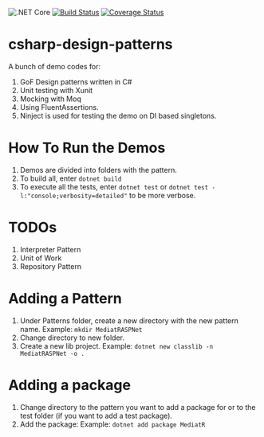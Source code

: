 ![.NET Core](https://github.com/deanagan/csharp-design-patterns/workflows/.NET%20Core/badge.svg)   [![Build Status](https://travis-ci.com/deanagan/csharp-design-patterns.svg?branch=master)](https://travis-ci.com/github/deanagan/csharp-design-patterns)   [![Coverage Status](https://coveralls.io/repos/github/deanagan/csharp-design-patterns/badge.svg?branch=master)](https://coveralls.io/github/deanagan/csharp-design-patterns?branch=master)

# csharp-design-patterns
A bunch of demo codes for:
1. GoF Design patterns written in C#
2. Unit testing with Xunit
3. Mocking with Moq
4. Using FluentAssertions.
5. Ninject is used for testing the demo on DI based singletons.

# How To Run the Demos
1. Demos are divided into folders with the pattern.
2. To build all, enter `dotnet build`
3. To execute all the tests, enter `dotnet test` or `dotnet test -l:"console;verbosity=detailed"` to be more verbose.



# TODOs
1. Interpreter Pattern
2. Unit of Work
3. Repository Pattern


# Adding a Pattern
1. Under Patterns folder, create a new directory with the new pattern name. Example: `mkdir MediatRASPNet`
2. Change directory to new folder.
2. Create a new lib project. Example: `dotnet new classlib -n MediatRASPNet -o .`

# Adding a package
1. Change directory to the pattern you want to add a package for or to the test folder (if you want to add a test package).
2. Add the package: Example: `dotnet add package MediatR`